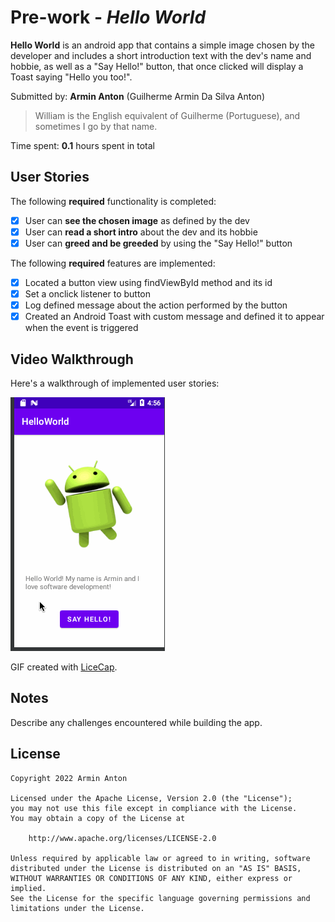# Pre-work - *Hello World*

**Hello World** is an android app that contains a simple image chosen by the developer and includes a short introduction text with the dev's name and hobbie, as well as a "Say Hello!" button, that once clicked will display a Toast saying "Hello you too!".

Submitted by: **Armin Anton** (Guilherme Armin Da Silva Anton)
> William is the English equivalent of Guilherme (Portuguese), and sometimes I go by that name.

Time spent: **0.1** hours spent in total

## User Stories

The following **required** functionality is completed:

* [x] User can **see the chosen image** as defined by the dev
* [x] User can **read a short intro** about the dev and its hobbie
* [x] User can **greed and be greeded** by using the "Say Hello!" button

The following **required** features are implemented:

* [x] Located a button view using findViewById method and its id
* [x] Set a onclick listener to button
* [x] Log defined message about the action performed by the button
* [x] Created an Android Toast with custom message and defined it to appear when the event is triggered

## Video Walkthrough 

Here's a walkthrough of implemented user stories:

<img src='app-walkthrough.gif' title='Video Walkthrough' width='' alt='Video Walkthrough' />

GIF created with [LiceCap](http://www.cockos.com/licecap/).

## Notes

Describe any challenges encountered while building the app.

## License

    Copyright 2022 Armin Anton

    Licensed under the Apache License, Version 2.0 (the "License");
    you may not use this file except in compliance with the License.
    You may obtain a copy of the License at

        http://www.apache.org/licenses/LICENSE-2.0

    Unless required by applicable law or agreed to in writing, software
    distributed under the License is distributed on an "AS IS" BASIS,
    WITHOUT WARRANTIES OR CONDITIONS OF ANY KIND, either express or implied.
    See the License for the specific language governing permissions and
    limitations under the License.
